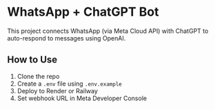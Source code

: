 
# WhatsApp + ChatGPT Bot

This project connects WhatsApp (via Meta Cloud API) with ChatGPT to auto-respond to messages using OpenAI.

## How to Use

1. Clone the repo
2. Create a `.env` file using `.env.example`
3. Deploy to Render or Railway
4. Set webhook URL in Meta Developer Console
